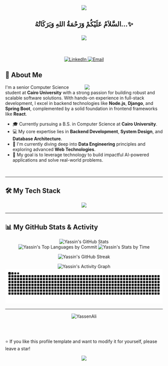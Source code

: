 <div align="center">
  <img src="https://capsule-render.vercel.app/api?type=waving&color=gradient&height=200&section=header&text=Yassin%20Ali&fontSize=80&fontAlignY=35&animation=twinkling&fontColor=white" />
</div>

<div align='center'>

## <b>السَّلاَمُ عَلَيْكُمْ وَرَحْمَةُ اللهِ وَبَرَكَاتُهُ...✨</b>

</div>
<h3 align="center">
  <img src="https://readme-typing-svg.herokuapp.com/?font=Righteous&size=35&center=true&vCenter=true&width=500&height=70&duration=4000&lines=Hi+There!+👋;I'm+Yassin+Ali!;A+Passionate+Software+Engineer;Backend+Engineer;from+Cairo,+Egypt+🇪🇬" />
</h3>

<br/>

<p align="center">
  <a href="https://linkedin.com/in/YassenAli" target="_blank">
    <img src="https://img.shields.io/badge/LinkedIn-0077B5?style=for-the-badge&logo=linkedin&logoColor=white" alt="LinkedIn"/>
  </a>
  <a href="mailto:yassinalilearning77076@gmail.com">
    <img src="https://img.shields.io/badge/Gmail-D14836?style=for-the-badge&logo=gmail&logoColor=white" alt="Email"/>
  </a>
  <!-- <a href="https://www.hackerrank.com/profile/yassinalil">
    <img src="https://img.shields.io/badge/-Hackerrank-2EC866?style=for-the-badge&logo=HackerRank&logoColor=white" alt="HackerRank"/>
  </a> -->
  </p>
  
## 🚀 About Me

<picture> <img align="right" src="https://github.com/7oSkaaa/7oSkaaa/blob/main/Images/Right_Side.gif?raw=true" width = 250px></picture>

<!-- >  -->
I'm a senior Computer Science student at **Cairo University** with a strong passion for building robust and scalable software solutions. With hands-on experience in full-stack development, I excel in backend technologies like **Node.js**, **Django**, and **Spring Boot**, complemented by a solid foundation in frontend frameworks like **React**.

- 🎓 Currently pursuing a B.S. in Computer Science at **Cairo University**.
- 💻 My core expertise lies in **Backend Development**, **System Design**, and **Database Architecture**.
- 🌱 I'm currently diving deep into **Data Engineering** principles and exploring advanced **Web Technologies**.
- 🎯 My goal is to leverage technology to build impactful AI-powered applications and solve real-world problems. <!-- - 🌐 Visit my [Portfolio](https://yassin-ali.netlify.app)--><!-- - 📄 Check my [CV](https://github.com/YassenAli/My-CV)--><!-- - 🏆 View my [Certificates](https://github.com/YassenAli/My-Certificates)-->

<br/>

---

## 🛠️ My Tech Stack

<p align="center">
  <a href="https://skillicons.dev">
    <img src="https://skillicons.dev/icons?i=python,javascript,java,cpp,html,css,react,nodejs,express,django,spring,mysql,mongodb,docker,aws,git,postman,linux" />
  </a>
</p>

---
<!--
## 📂 My Projects

Here's a categorized list of my projects. Feel free to explore them!

<details>
<summary><b>🚀 Full-Stack & Backend-Focused</b></summary>
<br/>
<table>
  <tr>
    <td width="50%">
      <a href="https://github.com/YassenAli/Mentoria">
        <img src="https://github-readme-stats.vercel.app/api/pin/?username=YassenAli&repo=Mentoria&theme=radical&bg_color=141321&hide_border=true&icon_color=F8D866" alt="Mentoria" />
      </a>
    </td>
    <td width="50%">
      <a href="https://github.com/YassenAli/Event-System">
        <img src="https://github-readme-stats.vercel.app/api/pin/?username=YassenAli&repo=Event-System&theme=radical&bg_color=141321&hide_border=true&icon_color=F8D866" alt="Event System" />
      </a>
    </td>
  </tr>
  <tr>
    <td width="50%">
      <a href="https://github.com/YassenAli/Learning-Management-System-LMS">
        <img src="https://github-readme-stats.vercel.app/api/pin/?username=YassenAli&repo=Learning-Management-System-LMS&theme=radical&bg_color=141321&hide_border=true&icon_color=F8D866" alt="LMS" />
      </a>
    </td>
    <td width="50%">
      <a href="https://github.com/YassenAli/E-Commerce-Platform">
        <img src="https://github-readme-stats.vercel.app/api/pin/?username=YassenAli&repo=E-Commerce-Platform&theme=radical&bg_color=141321&hide_border=true&icon_color=F8D866" alt="E-Commerce Platform" />
      </a>
    </td>
  </tr>
</table>
</details>

<details>
<summary><b>💻 Frontend-Focused</b></summary>
<br/>
<table>
  <tr>
    <td width="50%">
      <a href="https://github.com/YassenAli/Libri">
        <img src="https://github-readme-stats.vercel.app/api/pin/?username=YassenAli&repo=Libri&theme=radical&bg_color=141321&hide_border=true&icon_color=F8D866" alt="Libri" />
      </a>
    </td>
    <td width="50%">
      <a href="https://github.com/YassenAli/React-Projects">
        <img src="https://github-readme-stats.vercel.app/api/pin/?username=YassenAli&repo=React-Projects&theme=radical&bg_color=141321&hide_border=true&icon_color=F8D866" alt="React Projects" />
      </a>
    </td>
  </tr>
</table>
</details>

<details>
<summary><b>🐍 Python & Data Science</b></summary>
<br/>
<table>
  <tr>
    <td width="50%">
      <a href="https://github.com/YassenAli/Scientific-Computing-with-Python">
        <img src="https://github-readme-stats.vercel.app/api/pin/?username=YassenAli&repo=Scientific-Computing-with-Python&theme=radical&bg_color=141321&hide_border=true&icon_color=F8D866" alt="Scientific Computing" />
      </a>
    </td>
    <td width="50%">
      <a href="https://github.com/YassenAli/Data-Analysis-with-Python">
        <img src="https://github-readme-stats.vercel.app/api/pin/?username=YassenAli&repo=Data-Analysis-with-Python&theme=radical&bg_color=141321&hide_border=true&icon_color=F8D866" alt="Data Analysis" />
      </a>
    </td>
  </tr>
</table>
</details>

<details>
<summary><b>⚙️ System & Command-Line Tools</b></summary>
<br/>
<table>
  <tr>
    <td width="50%">
      <a href="https://github.com/YassenAli/Online-Judge">
        <img src="https://github-readme-stats.vercel.app/api/pin/?username=YassenAli&repo=Online-Judge&theme=radical&bg_color=141321&hide_border=true&icon_color=F8D866" alt="Online Judge" />
      </a>
    </td>
    <td width="50%">
      <a href="https://github.com/YassenAli/Command-Line-Interpreter">
        <img src="https://github-readme-stats.vercel.app/api/pin/?username=YassenAli&repo=Command-Line-Interpreter&theme=radical&bg_color=141321&hide_border=true&icon_color=F8D866" alt="Command-Line Interpreter" />
      </a>
    </td>
  </tr>
</table>
</details>

<details>
<summary><b>📚 Other Repositories & Learning</b></summary>
<br/>
<table>
  <tr>
    <td width="50%">
      <a href="https://github.com/YassenAli/My-CV">
        <img src="https://github-readme-stats.vercel.app/api/pin/?username=YassenAli&repo=My-CV&theme=radical&bg_color=141321&hide_border=true&icon_color=F8D866" alt="My CV" />
      </a>
    </td>
    <td width="50%">
      <a href="https://github.com/YassenAli/YassenAli">
        <img src="https://github-readme-stats.vercel.app/api/pin/?username=YassenAli&repo=YassenAli&theme=radical&bg_color=141321&hide_border=true&icon_color=F8D866" alt="Profile README" />
      </a>
    </td>
  </tr>
</table>
</details>
-->
<!--
## 🛠️ Technical Skills

<details>
<summary>Programming Languages</summary>
<br/>

![Python](https://img.shields.io/badge/Python-3776AB?style=for-the-badge&logo=python&logoColor=white)
![JavaScript](https://img.shields.io/badge/JavaScript-F7DF1E?style=for-the-badge&logo=javascript&logoColor=black)
![Java](https://img.shields.io/badge/Java-ED8B00?style=for-the-badge&logo=openjdk&logoColor=white)
![C++](https://img.shields.io/badge/C++-00599C?style=for-the-badge&logo=c%2B%2B&logoColor=white)
![SQL](https://img.shields.io/badge/SQL-4479A1?style=for-the-badge&logo=mysql&logoColor=white)
![HTML5](https://img.shields.io/badge/HTML5-E34F26?style=for-the-badge&logo=html5&logoColor=white)
![CSS3](https://img.shields.io/badge/CSS3-1572B6?style=for-the-badge&logo=css3&logoColor=white)

</details>

<details>
<summary>Frameworks & Libraries</summary>
<br/>

![React](https://img.shields.io/badge/React-20232A?style=for-the-badge&logo=react&logoColor=61DAFB)
![Node.js](https://img.shields.io/badge/Node.js-339933?style=for-the-badge&logo=nodedotjs&logoColor=white)
![Django](https://img.shields.io/badge/Django-092E20?style=for-the-badge&logo=django&logoColor=white)
![Spring Boot](https://img.shields.io/badge/Spring_Boot-6DB33F?style=for-the-badge&logo=spring-boot&logoColor=white)
![Express.js](https://img.shields.io/badge/Express.js-000000?style=for-the-badge&logo=express&logoColor=white)

</details>

<details>
<summary>Tools & Platforms</summary>
<br/>

![Git](https://img.shields.io/badge/Git-F05032?style=for-the-badge&logo=git&logoColor=white)
![MySQL](https://img.shields.io/badge/MySQL-4479A1?style=for-the-badge&logo=mysql&logoColor=white)
![MongoDB](https://img.shields.io/badge/MongoDB-47A248?style=for-the-badge&logo=mongodb&logoColor=white)
![AWS](https://img.shields.io/badge/AWS-232F3E?style=for-the-badge&logo=amazon-aws&logoColor=white)
![Docker](https://img.shields.io/badge/Docker-2496ED?style=for-the-badge&logo=docker&logoColor=white)

</details>

<br/>-->

<!-- ## 🎯 Featured Projects

<div align="center">

<a href="https://github.com/YassenAli/Mentoria">
  <img src="https://github-readme-stats.vercel.app/api/pin/?username=YassenAli&repo=Mentoria&theme=react&bg_color=1F222E&title_color=F85D7F&hide_border=true&icon_color=F8D866&show_icons=true" alt="Mentoria" />
</a>

<a href="https://github.com/YassenAli/Event-System">
  <img src="https://github-readme-stats.vercel.app/api/pin/?username=YassenAli&repo=Event-System&theme=react&bg_color=1F222E&title_color=F85D7F&hide_border=true&icon_color=F8D866&show_icons=true" alt="Eventi" />
</a>

<a href="https://github.com/YassenAli/Libri">
  <img src="https://github-readme-stats.vercel.app/api/pin/?username=YassenAli&repo=Libri&theme=react&bg_color=1F222E&title_color=F85D7F&hide_border=true&icon_color=F8D866&show_icons=true" alt="Libri" />
</a>

<a href="https://github.com/YassenAli/Learning-Management-System-LMS">
  <img src="https://github-readme-stats.vercel.app/api/pin/?username=YassenAli&repo=Learning-Management-System-LMS&theme=react&bg_color=1F222E&title_color=F85D7F&hide_border=true&icon_color=F8D866&show_icons=true" alt="LMS" />
</a>

</div>

<p align="center">
  <a href="https://github.com/YassenAli?tab=repositories">
    <img alt="All Repositories" title="All Repositories" src="https://custom-icon-badges.demolab.com/badge/-Click%20Here%20For%20All%20My%20Repos-1F222E?style=for-the-badge&logoColor=white&logo=repo"/>
  </a>
</p> -->

## 📊 My GitHub Stats & Activity

<div align="center">
  <img src="https://github-readme-stats.vercel.app/api?username=YassenAli&show_icons=true&theme=radical&hide_border=true&count_private=true" alt="Yassin's GitHub Stats" />
</div>
<div align="center">
  <img alt="Yassin's Top Languages by Commit" src="https://github-profile-summary-cards.vercel.app/api/cards/most-commit-language?username=YassenAli&theme=radical" width="49.5%" />
  <img alt="Yassin's Stats by Time" src="https://github-profile-summary-cards.vercel.app/api/cards/productive-time?username=YassenAli&theme=radical" width="49.5%" />
</div>
<p align="center">
  <img src="https://github-readme-streak-stats.herokuapp.com/?user=YassenAli&theme=radical&hide_border=true" alt="Yassin's GitHub Streak"/>
</p>
<div align="center">
  <img src="https://github-readme-activity-graph.vercel.app/graph?username=YassenAli&bg_color=141321&color=A9FEF7&line=626069&point=F8D847&area_color=FE428E&title_color=FE428E&area=true&hide_border=true" alt="Yassin's Activity Graph" />
</div>

<div align="center">
  <img src="https://raw.githubusercontent.com/YassenAli/YassenAli/output/snake.svg" alt="Snake animation" />
</div>

<!--

<h3> 🛠 &nbsp;Tech Stack <img src="https://media.giphy.com/media/j2pOGeGYKe2xCCKwfi/giphy.gif" width="40"></h3>

- 💻 &nbsp;
  ![Python](https://img.shields.io/badge/-Python-333333?style=flat&logo=python)
  ![Pandas](https://img.shields.io/badge/Pandas-150458?style=flat-square&logo=pandas&logoColor=white)
  ![NumPy](https://img.shields.io/badge/Numpy-013243?style=flat-square&logo=numpy&logoColor=white)
  ![Scikit-Learn](https://img.shields.io/badge/Scikit--Learn-F7931E?style=flat-square&logo=scikit-learn&logoColor=white)
  ![TensorFlow](https://img.shields.io/badge/TensorFlow-FF6F00?style=flat-square&logo=tensorflow&logoColor=white)
  ![OpenCV](https://img.shields.io/badge/-OpenCV-333333?style=flat&logo=OpenCV)

- 📊 &nbsp;
  ![Power BI](https://img.shields.io/badge/Power%20BI-F2C811?style=flat-square)
  ![Tableau](https://img.shields.io/badge/Tableau-E97627?style=flat-square)
  ![Matplotlib](https://img.shields.io/badge/Matplotlib-11557C?style=flat-square)
  ![Seaborn](https://img.shields.io/badge/Seaborn-008080?style=flat-square)
  ![SQL](https://img.shields.io/badge/SQL-4479A1?style=flat-square&logo=mysql&logoColor=white)
  ![SSIS](https://img.shields.io/badge/SSIS-4479A1?style=flat-square&logo=sql-server&logoColor=white)
  ![SSRS](https://img.shields.io/badge/SSRS-4479A1?style=flat-square&logo=sql-server&logoColor=white)
  ![SSAS](https://img.shields.io/badge/SSAS-4479A1?style=flat-square&logo=sql-server&logoColor=white)

- 🌐 &nbsp;
  ![HTML5](https://img.shields.io/badge/-HTML5-333333?style=flat&logo=HTML5)
  ![CSS](https://img.shields.io/badge/-CSS-333333?style=flat&logo=CSS3&logoColor=1572B6)
  ![Flask](https://img.shields.io/badge/-Flask-333333?style=flat&logo=flask)

- 🛢 &nbsp;
  ![MySQL](https://img.shields.io/badge/-MySQL-333333?style=flat&logo=mysql)
  ![NoSQL](https://img.shields.io/badge/-NoSQL-333333?style=flat&logo=nosql)


- ⚙️ &nbsp;
  ![Git](https://img.shields.io/badge/-Git-333333?style=flat&logo=git)
  ![GitHub](https://img.shields.io/badge/-GitHub-333333?style=flat&logo=github)

- 🔧 &nbsp;
  ![Jupyter](https://img.shields.io/badge/Jupyter-F37626?style=flat-square&logo=Jupyter&logoColor=white)
  ![VS Code](https://img.shields.io/badge/-VS%20Code-333333?style=flat&logo=visual-studio-code&logoColor=007ACC)
  ![PyCharm](https://img.shields.io/badge/-PyCharm-333333?style=flat&logo=pycharm&logoColor=007ACC)
  ![Google Colab](https://img.shields.io/badge/Google%20Colab-F9AB00?style=flat-square&logo=google-colab&logoColor=white)


<h3 align="left"><img src="https://media.giphy.com/media/5WJ6SOKeNKrSzblU4R/giphy.gif" width=22 height=22> Connect with me:</h3> 

[<img src='https://cdn3.iconfinder.com/data/icons/capsocial-round/500/linkedin-64.png' alt='linkedin' height='40'>](https://www.linkedin.com/in/MoatazElmesmary/)
[<img src='https://cdn2.iconfinder.com/data/icons/social-media-2285/512/1_Facebook_colored_svg_copy-128.png' alt='facebook' height='40'>](https://www.facebook.com/MoatazElmesmary)
[<img src='https://cdn3.iconfinder.com/data/icons/2018-social-media-logotypes/1000/2018_social_media_popular_app_logo_twitter-64.png' alt='twitter' height='40'>](https://twitter.com/MoatazElmesmary)
[<img src='https://cdn4.iconfinder.com/data/icons/social-media-logos-6/512/71-github-64.png' alt='github' height='40'>](https://github.com/Moataz-Elmesmary)
[<img src='https://cdn3.iconfinder.com/data/icons/popular-services-brands-vol-2/512/discord-64.png' alt='discord' height='40'>](https://discord.com/users/moatazelmesmary)
<img src="https://github.com/TheDudeThatCode/TheDudeThatCode/blob/master/Assets/Handshake.gif" height="32px">

<a href="mailto:moataz.mesmary@gmail.com"><img alt="Email" src="https://img.shields.io/badge/Email-moataz.mesmary@gmail.com-blue?style=flat-square&logo=gmail"></a><br>
<a href="https://www.instagram.com/moatazelmesmary/"><img alt="Instagram" src="https://img.shields.io/badge/Instagram-moatazelmesmary-blue?style=flat-square&logo=instagram"></a>


-->


<!--<p align="center">
    <a href="https://github-readme-streak-stats.herokuapp.com/?user=YassenAli&theme=radical&hide_border=true">
      <img src="https://github-readme-streak-stats.herokuapp.com/?user=YassenAli&theme=radical&hide_border=true" alt="Yassin's GitHub streak"/>
    </a>
</p>

<div align="center">
<a href="https://github-readme-streak-stats.herokuapp.com/?user=YassenAli&theme=radical&hide_border=true">
  <img src="https://github-readme-streak-stats.herokuapp.com/?user=YassenAli&theme=radical&hide_border=true" alt="Yassin's GitHub Streak" />
    </a> 
  <img src="https://github-readme-stats.vercel.app/api?username=YassenAli&show_icons=true&theme=radical&hide_border=true" alt="Yassin's GitHub Stats" />
</div>

<div align="center">
  <img src="https://github-readme-activity-graph.vercel.app/graph?username=YassenAli&custom_title=Yassin's%20GitHub%20Activity%20Graph&bg_color=141321&color=A9FEF7&line=626069&point=F8D847&area_color=FE428E&title_color=FE428E&area=true" alt="Yassin's Activity Graph" />
</div>

<a> 
  <a href="https://denvercoder1-github-readme-stats.vercel.app/api?username=YassenAli&show_icons=true&count_private=true&theme=radical&hide_border=true">
    <img alt="Yassin's Github Stats" src="https://denvercoder1-github-readme-stats.vercel.app/api?username=YassenAli&show_icons=true&count_private=true&theme=radical" height="192px" width="49.5%"/>
  </a>
  <a href="https://github.com/YassenAli">
    <img alt="Yassin's Top Languages by Repo" src="https://github-readme-stats.vercel.app/api/top-langs/?username=YassenAli&langs_count=8&layout=compact&theme=radical" height="192px" width="49.5%"/>
  </a>
</a>

<a href="https://github.com/YassenAli">
  <img alt="Yassin's Top Languages by Commit" src="https://github-profile-summary-cards.vercel.app/api/cards/most-commit-language?username=YassenAli&theme=radical" width="49.5%" />
  <img alt="Yassin's Stats by Time" src="https://github-profile-summary-cards.vercel.app/api/cards/productive-time?username=YassenAli&theme=radical" width="49.5%" />
</a>

<img src="https://raw.githubusercontent.com/YassenAli/YassenAli/output/snake.svg" alt="Snake animation" />-->

<!-- 3D Contribution Graph -->
<!-- ![3D Profile](./profile-3d-contrib/profile-night-rainbow.svg) -->
<!-- ![3D Profile](https://github.com/JayantGoel001/JayantGoel001/blob/master/profile-3d-contrib/profile-night-rainbow.svg) -->

---

<!-- Visitors Count -->
<div align="center">
<!--   <br/><p align="centre"><b>Profile Views</b></p>   -->
<!--   <p align="center">
    <a href="https://profile-counter.glitch.me/YassenAli/count.svg">
  <img align="center" src="https://profile-counter.glitch.me/YassenAli/count.svg" />
      </a>
  </p> -->
  <p align="center"> <img src="https://komarev.com/ghpvc/?username=YassenAli&label=Profile%20views&color=0e75b6&style=flat" alt="YassenAli" /> </p>
  <br/>
</div>

<br/>

⭐️ If you like this profile template and want to modify it for yourself, please leave a star!

<div align="center">
  <img src="https://capsule-render.vercel.app/api?type=waving&color=gradient&height=100&section=footer" />
</div>
